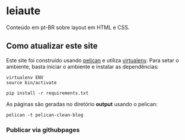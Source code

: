 # leiaute

Conteúdo em pt-BR sobre layout em HTML e CSS.

## Como atualizar este site

Este site foi construído usando [pelican](http://docs.getpelican.com/en/3.7.1/install.html)
e utiliza [virtualenv](https://virtualenv.pypa.io/en/stable/userguide/). Para setar o ambiente, basta iniciar o ambiente e instalar as dependências:

```
virtualenv ENV
source bin/activate

pip install -r requirements.txt
```

As páginas são geradas no diretório __output__ usando o pelican:

```
pelican -t pelican-clean-blog
```

### Publicar via githubpages
